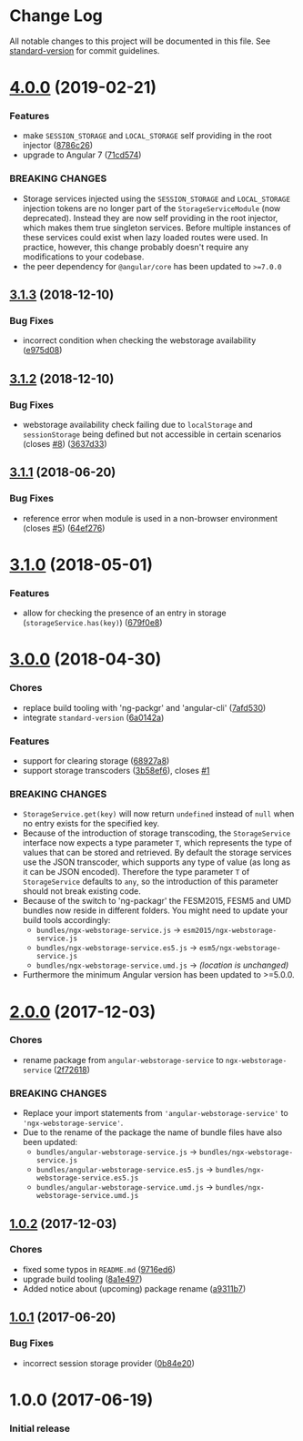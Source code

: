 # Change Log

All notable changes to this project will be documented in this file. See [standard-version](https://github.com/conventional-changelog/standard-version) for commit guidelines.

# [4.0.0](https://github.com/dscheerens/ngx-webstorage-service/compare/v3.1.3...v4.0.0) (2019-02-21)


### Features

* make `SESSION_STORAGE` and `LOCAL_STORAGE` self providing in the root injector ([8786c26](https://github.com/dscheerens/ngx-webstorage-service/commit/8786c26))
* upgrade to Angular 7 ([71cd574](https://github.com/dscheerens/ngx-webstorage-service/commit/71cd574))


### BREAKING CHANGES

* Storage services injected using the `SESSION_STORAGE` and `LOCAL_STORAGE` injection tokens are no longer part of the `StorageServiceModule` (now deprecated). Instead they are now self providing in the root injector, which makes them true singleton services. Before multiple instances of these services could exist when lazy loaded routes were used. In practice, however, this change probably doesn't require any modifications to your codebase.
* the peer dependency for `@angular/core` has been updated to `>=7.0.0`



<a name="3.1.3"></a>
## [3.1.3](https://github.com/dscheerens/ngx-webstorage-service/compare/v3.1.2...v3.1.3) (2018-12-10)


### Bug Fixes

* incorrect condition when checking the webstorage availability ([e975d08](https://github.com/dscheerens/ngx-webstorage-service/commit/e975d08))



<a name="3.1.2"></a>
## [3.1.2](https://github.com/dscheerens/ngx-webstorage-service/compare/v3.1.1...v3.1.2) (2018-12-10)


### Bug Fixes

* webstorage availability check failing due to `localStorage` and `sessionStorage` being defined but not accessible in certain scenarios (closes [#8](https://github.com/dscheerens/ngx-webstorage-service/issues/8)) ([3637d33](https://github.com/dscheerens/ngx-webstorage-service/commit/3637d33))



<a name="3.1.1"></a>
## [3.1.1](https://github.com/dscheerens/ngx-webstorage-service/compare/v3.1.0...v3.1.1) (2018-06-20)


### Bug Fixes

* reference error when module is used in a non-browser environment (closes [#5](https://github.com/dscheerens/ngx-webstorage-service/issues/5)) ([64ef276](https://github.com/dscheerens/ngx-webstorage-service/commit/64ef276))



<a name="3.1.0"></a>
# [3.1.0](https://github.com/dscheerens/ngx-webstorage-service/compare/v3.0.0...v3.1.0) (2018-05-01)


### Features

* allow for checking the presence of an entry in storage (`storageService.has(key)`) ([679f0e8](https://github.com/dscheerens/ngx-webstorage-service/commit/679f0e8))



<a name="3.0.0"></a>
# [3.0.0](https://github.com/dscheerens/ngx-webstorage-service/compare/v2.0.0...v3.0.0) (2018-04-30)


### Chores
* replace build tooling with 'ng-packgr' and 'angular-cli' ([7afd530](https://github.com/dscheerens/ngx-webstorage-service/commit/7afd530))
* integrate `standard-version` ([6a0142a](https://github.com/dscheerens/ngx-webstorage-service/commit/6a0142a))


### Features

* support for clearing storage ([68927a8](https://github.com/dscheerens/ngx-webstorage-service/commit/68927a8))
* support storage transcoders ([3b58ef6](https://github.com/dscheerens/ngx-webstorage-service/commit/3b58ef6)), closes [#1](https://github.com/dscheerens/ngx-webstorage-service/issues/1)


### BREAKING CHANGES

* `StorageService.get(key)` will now return `undefined` instead of `null` when no entry exists for the specified key.
* Because of the introduction of storage transcoding, the `StorageService` interface now expects a type parameter `T`, which represents the type of values that can be stored and retrieved.
  By default the storage services use the JSON transcoder, which supports any type of value (as long as it can be JSON encoded).
  Therefore the type parameter `T` of `StorageService` defaults to `any`, so the introduction of this parameter should not break existing code.
* Because of the switch to 'ng-packagr' the FESM2015, FESM5 and UMD bundles now reside in different folders.
  You might need to update your build tools accordingly:
  * `bundles/ngx-webstorage-service.js` -> `esm2015/ngx-webstorage-service.js`
  * `bundles/ngx-webstorage-service.es5.js` -> `esm5/ngx-webstorage-service.js`
  * `bundles/ngx-webstorage-service.umd.js` -> *(location is unchanged)*
* Furthermore the minimum Angular version has been updated to >=5.0.0.



<a name="2.0.0"></a>
# [2.0.0](https://github.com/dscheerens/ngx-webstorage-service/compare/v1.0.2...v2.0.0) (2017-12-03)


### Chores
* rename package from `angular-webstorage-service` to `ngx-webstorage-service` ([2f72618](https://github.com/dscheerens/ngx-webstorage-service/commit/2f72618))


### BREAKING CHANGES
* Replace your import statements from `'angular-webstorage-service'` to `'ngx-webstorage-service'`.
* Due to the rename of the package the name of bundle files have also been updated:
  * `bundles/angular-webstorage-service.js` -> `bundles/ngx-webstorage-service.js`
  * `bundles/angular-webstorage-service.es5.js` -> `bundles/ngx-webstorage-service.es5.js`
  * `bundles/angular-webstorage-service.umd.js` -> `bundles/ngx-webstorage-service.umd.js`



<a name="1.0.2"></a>
## [1.0.2](https://github.com/dscheerens/ngx-webstorage-service/compare/v1.0.1...v1.0.2) (2017-12-03)


### Chores
* fixed some typos in `README.md` ([9716ed6](https://github.com/dscheerens/ngx-webstorage-service/commit/9716ed6))
* upgrade build tooling ([8a1e497](https://github.com/dscheerens/ngx-webstorage-service/commit/8a1e497))
* Added notice about (upcoming) package rename ([a9311b7](https://github.com/dscheerens/ngx-webstorage-service/commit/a9311b7))



<a name="1.0.1"></a>
## [1.0.1](https://github.com/dscheerens/ngx-webstorage-service/compare/v1.0.0...v1.0.1) (2017-06-20)


### Bug Fixes
* incorrect session storage provider ([0b84e20](https://github.com/dscheerens/ngx-webstorage-service/commit/0b84e20))



<a name="1.0.0"></a>
# 1.0.0 (2017-06-19)

### Initial release
